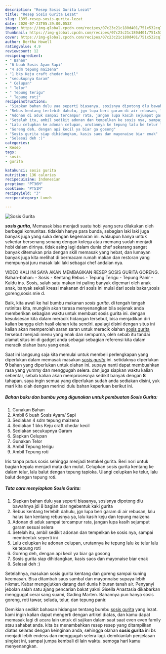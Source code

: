 ```yaml
---
description: "Resep Sosis Gurita Lezat"
title: "Resep Sosis Gurita Lezat"
slug: 1395-resep-sosis-gurita-lezat
date: 2020-07-23T05:39:00.053Z
image: https://img-global.cpcdn.com/recipes/07c23c21c180d401/751x532cq70/sosis-gurita-foto-resep-utama.jpg
thumbnail: https://img-global.cpcdn.com/recipes/07c23c21c180d401/751x532cq70/sosis-gurita-foto-resep-utama.jpg
cover: https://img-global.cpcdn.com/recipes/07c23c21c180d401/751x532cq70/sosis-gurita-foto-resep-utama.jpg
author: Bertha Howell
ratingvalue: 4.9
reviewcount: 12
recipeingredient:
- " Bahan"
- "6 buah Sosis Ayam Sapi"
- "4 sdm tepung maizena"
- "1 bks Keju craft chedar kecil"
- "secukupnya Garam"
- " Celupan"
- " Telor"
- " Tepung terigu"
- " Tepung roti"
recipeinstructions:
- "Siapkan bahan dulu yaa seperti biasanya, sosisnya dipotong dlu bawahnya jdi 8 bagian biar ngebentuk kaki gurita"
- "Rebus kentang terlebih dahulu, jgn lupa beri garam di air rebusan, lalu halus kan kentang rebusnya ya, lalu kasih keju dan tepung maizena"
- "Adonan di aduk sampai tercampur rata, jangan lupa kasih sejumput garam sesuai selera"
- "Setelah itu, ambil sedikit adonan dan tempelkan ke sosis nya, sampai membentuk seperti ini"
- "Lalu celupkan ke adonan celupan, urutannya ke tepung lalu ke telur lalu ke tepung roti"
- "Goreng deh, dengan api kecil ya biar ga gosong"
- "Sosis gurita siap dihidangkan, kasis saos dan mayonaise biar enak"
- "Selesai deh :)"
categories:
- Resep
tags:
- sosis
- gurita

katakunci: sosis gurita 
nutrition: 136 calories
recipecuisine: Indonesian
preptime: "PT36M"
cooktime: "PT51M"
recipeyield: "3"
recipecategory: Lunch

---
```



![Sosis Gurita](https://img-global.cpcdn.com/recipes/07c23c21c180d401/751x532cq70/sosis-gurita-foto-resep-utama.jpg)

<b><i>sosis gurita</i></b>, Memasak bisa menjadi suatu hobi yang seru dilakukan oleh berbagai komunitas. tidaklah hanya para bunda, sebagian laki laki juga banyak juga yang suka dengan kegemaran ini. walaupun hanya untuk sekedar bersenang senang dengan kolega atau memang sudah menjadi hobi dalam dirinya. tidak asing lagi dalam dunia chef sekarang sangat banyak ditemukan pria dengan skill memasak yang hebat, dan lumayan banyak juga kita melihat di bermacam rumah makan dan restoran yang mempunyai juru masak laki laki sebagai chef andalan nya.

VIDEO KALI INI SAYA AKAN MEMBAGIKAN RESEP SOSIS GURITA GORENG. Bahan-bahan: - Sosis - Kentang Rebus - Tepung Terigu - Tepung Panir - Kaldu ins. Sosis, salah satu makan ini paling banyak digemari oleh anak anak, banyak sekali kreasi makanan dri sosis ini mulai dari sosis bakar,sosis goreng,sosis mie d.

Baik, kita awali ke hal bumbu makanan <i>sosis gurita</i>. di tengah tengah rutinitas kita, mungkin akan terasa menyenangkan bila sejenak anda memberikan sebagian waktu untuk membuat sosis gurita ini. dengan kesuksesan kita dalam meracik hidangan tersebut, bisa menjadikan diri kalian bangga oleh hasil olahan kita sendiri. apalagi disini dengan situs ini kalian akan memperoleh saran saran untuk meracik olahan <u>sosis gurita</u> tersebut menjadi menu yang enak dan sempurna, oleh sebab itu tandai alamat situs ini di gadget anda sebagai sebagian referensi kita dalam meracik olahan baru yang enak.


Saat ini langsung saja kita memulai untuk membeli perlengkapan yang diperlukan dalam memasak masakan <u><i>sosis gurita</i></u> ini. setidaknya diperlukan <b>9</b> bahan yang diperlukan untuk olahan ini. supaya nanti dapat membuahkan rasa yang yummy dan menggugah selera. dan juga siapkan waktu kalian sebentar, sebab kalian akan memprosesnya sedikit banyak dengan <b>8</b> tahapan. saya ingin semua yang diperlukan sudah anda sediakan disini, yuk mari kita olah dengan merinci dulu bahan keperluan berikut ini.

<!--inarticleads1-->

##### Bahan baku dan bumbu yang digunakan untuk pembuatan Sosis Gurita:

1. Gunakan  Bahan
1. Ambil 6 buah Sosis Ayam/ Sapi
1. Sediakan 4 sdm tepung maizena
1. Sediakan 1 bks Keju craft chedar kecil
1. Sediakan secukupnya Garam
1. Siapkan  Celupan
1. Gunakan  Telor
1. Ambil  Tepung terigu
1. Ambil  Tepung roti


Iris tanpa putus sosis sehingga menjadi tentakel gurita. Beri nori untuk bagian kepala menjadi mata dan mulut. Celupkan sosis gurita kentang ke dalam telur, lalu balut dengan tepung tapioka. Ulangi celupkan ke telur, lalu balut dengan tepung roti. 

<!--inarticleads2-->

##### Tata cara menyiapkan Sosis Gurita:

1. Siapkan bahan dulu yaa seperti biasanya, sosisnya dipotong dlu bawahnya jdi 8 bagian biar ngebentuk kaki gurita
1. Rebus kentang terlebih dahulu, jgn lupa beri garam di air rebusan, lalu halus kan kentang rebusnya ya, lalu kasih keju dan tepung maizena
1. Adonan di aduk sampai tercampur rata, jangan lupa kasih sejumput garam sesuai selera
1. Setelah itu, ambil sedikit adonan dan tempelkan ke sosis nya, sampai membentuk seperti ini
1. Lalu celupkan ke adonan celupan, urutannya ke tepung lalu ke telur lalu ke tepung roti
1. Goreng deh, dengan api kecil ya biar ga gosong
1. Sosis gurita siap dihidangkan, kasis saos dan mayonaise biar enak
1. Selesai deh :)


Setelahnya, masukan sosis gurita kentang dan goreng sampai kuning keemasan. Bisa ditambah saus sambal dan mayonnaise supaya lebih nikmat. Kabar mengejutkan datang dari dunia hiburan tanah air. Penyanyi jebolan salah satu ajang pencarian bakat yakni Gisella Anastasia dikabarkan menggugat cerai sang suami, Gading Marten. Bahannya pun hanya sosis goreng, roti tawar, selada, telur, dan tepung panir. 

Demikian sedikit bahasan hidangan tentang bumbu <u>sosis gurita</u> yang lezat. kami ingin kalian dapat mengerti dengan artikel diatas, dan kamu dapat memasak lagi di acara lain untuk di sajikan dalam saat saat even even family atau sahabat anda. kita bs menambahkan resep resep yang ditampilkan diatas selaras dengan keinginan anda, sehingga olahan <b>sosis gurita</b> ini bs menjadi lebih endess dan menggugah selera lagi. demikianlah penjelasan singkat ini, sampai jumpa kembali di lain waktu. semoga hari kamu menyenangkan.
